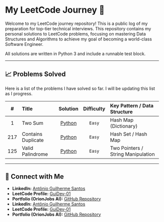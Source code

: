 # My LeetCode Journey 🚀

Welcome to my LeetCode journey repository! This is a public log of my preparation for top-tier technical interviews. This repository contains my personal solutions to LeetCode problems, focusing on mastering Data Structures and Algorithms to achieve my goal of becoming a world-class Software Engineer.

All solutions are written in Python 3 and include a runnable test block.

---

## 📈 Problems Solved

Here is a list of the problems I have solved so far. I will be updating this list as I progress.

| # | Title | Solution | Difficulty | Key Pattern / Data Structure |
|:---:|:---|:---:|:---:|:---|
| 1 | Two Sum | [Python](./001-two-sum.py) | `Easy` | Hash Map (Dictionary) |
| 217 | Contains Duplicate | [Python](./contains_Duplicate.py) | `Easy` | Hash Set / Hash Map |
| 125 | Valid Palindrome | [Python](./validPalindrome.py) | `Easy` | Two Pointers / String Manipulation |

---

## 🔗 Connect with Me

* **LinkedIn:** [Antônio Guilherme Santos](https://www.linkedin.com/in/antonio-guilherme-santos/)
* **LeetCode Profile:** [GuiDev-01](https://leetcode.com/u/guidev-01/)
* **Portfolio (OrionJobs AI):** [GitHub Repository](https://github.com/GuiDev-01/orion-jobs-ai)
* **LinkedIn:** [Antônio Guilherme Santos](https://www.linkedin.com/in/antonio-guilherme-santos/)
* **LeetCode Profile:** [GuiDev-01](https://leetcode.com/u/guidev-01/)
* **Portfolio (OrionJobs AI):** [GitHub Repository](https://github.com/GuiDev-01/orion-jobs-ai)